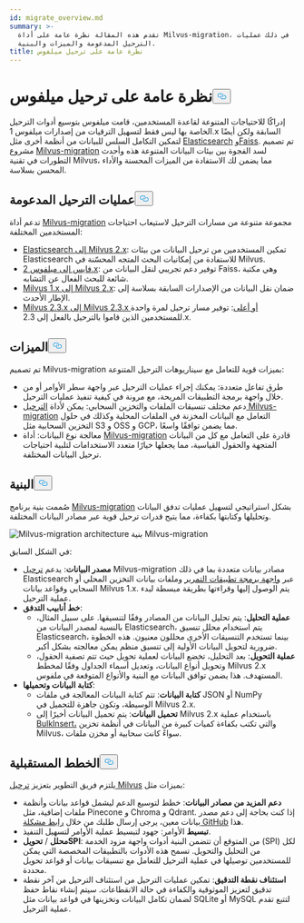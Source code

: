 ```yaml
---
id: migrate_overview.md
summary: >-
  تقدم هذه المقالة نظرة عامة على أداة Milvus-migration، بما في ذلك عمليات
  الترحيل المدعومة والميزات والبنية.
title: نظرة عامة على ترحيل ميلفوس
---
```


<h1 id="Milvus-Migration-Overview" class="common-anchor-header">نظرة عامة على ترحيل ميلفوس<button data-href="#Milvus-Migration-Overview" class="anchor-icon" translate="no">
      <svg translate="no"
        aria-hidden="true"
        focusable="false"
        height="20"
        version="1.1"
        viewBox="0 0 16 16"
        width="16"
      >
        <path
          fill="#0092E4"
          fill-rule="evenodd"
          d="M4 9h1v1H4c-1.5 0-3-1.69-3-3.5S2.55 3 4 3h4c1.45 0 3 1.69 3 3.5 0 1.41-.91 2.72-2 3.25V8.59c.58-.45 1-1.27 1-2.09C10 5.22 8.98 4 8 4H4c-.98 0-2 1.22-2 2.5S3 9 4 9zm9-3h-1v1h1c1 0 2 1.22 2 2.5S13.98 12 13 12H9c-.98 0-2-1.22-2-2.5 0-.83.42-1.64 1-2.09V6.25c-1.09.53-2 1.84-2 3.25C6 11.31 7.55 13 9 13h4c1.45 0 3-1.69 3-3.5S14.5 6 13 6z"
        ></path>
      </svg>
    </button></h1><p>إدراكًا للاحتياجات المتنوعة لقاعدة المستخدمين، قامت ميلفوس بتوسيع أدوات الترحيل الخاصة بها ليس فقط لتسهيل الترقيات من إصدارات ميلفوس 1.x السابقة ولكن أيضًا لتمكين التكامل السلس للبيانات من أنظمة أخرى مثل <a href="https://www.elastic.co/guide/en/elasticsearch/reference/current/elasticsearch-intro.html">Elasticsearch</a> <a href="https://github.com/facebookresearch/faiss">وFaiss</a>. تم تصميم مشروع <a href="https://github.com/zilliztech/milvus-migration">Milvus-migration</a> لسد الفجوة بين بيئات البيانات المتنوعة هذه وأحدث التطورات في تقنية Milvus، مما يضمن لك الاستفادة من الميزات المحسنة والأداء المحسن بسلاسة.</p>
<h2 id="Supported-migrations" class="common-anchor-header">عمليات الترحيل المدعومة<button data-href="#Supported-migrations" class="anchor-icon" translate="no">
      <svg translate="no"
        aria-hidden="true"
        focusable="false"
        height="20"
        version="1.1"
        viewBox="0 0 16 16"
        width="16"
      >
        <path
          fill="#0092E4"
          fill-rule="evenodd"
          d="M4 9h1v1H4c-1.5 0-3-1.69-3-3.5S2.55 3 4 3h4c1.45 0 3 1.69 3 3.5 0 1.41-.91 2.72-2 3.25V8.59c.58-.45 1-1.27 1-2.09C10 5.22 8.98 4 8 4H4c-.98 0-2 1.22-2 2.5S3 9 4 9zm9-3h-1v1h1c1 0 2 1.22 2 2.5S13.98 12 13 12H9c-.98 0-2-1.22-2-2.5 0-.83.42-1.64 1-2.09V6.25c-1.09.53-2 1.84-2 3.25C6 11.31 7.55 13 9 13h4c1.45 0 3-1.69 3-3.5S14.5 6 13 6z"
        ></path>
      </svg>
    </button></h2><p>تدعم أداة <a href="https://github.com/zilliztech/milvus-migration">Milvus-migration</a> مجموعة متنوعة من مسارات الترحيل لاستيعاب احتياجات المستخدمين المختلفة:</p>
<ul>
<li><a href="/docs/ar/v2.5.x/es2m.md">Elasticsearch إلى Milvus 2.x</a>: تمكين المستخدمين من ترحيل البيانات من بيئات Elasticsearch للاستفادة من إمكانيات البحث المتجه المحسّنة في Milvus.</li>
<li><a href="/docs/ar/v2.5.x/f2m.md">فايس إلى ميلفوس 2.x</a>: توفير دعم تجريبي لنقل البيانات من Faiss، وهي مكتبة شائعة للبحث الفعال عن التشابه.</li>
<li><a href="/docs/ar/v2.5.x/m2m.md">Milvus 1.x إلى Milvus 2.x</a>: ضمان نقل البيانات من الإصدارات السابقة بسلاسة إلى الإطار الأحدث.</li>
<li><a href="/docs/ar/v2.5.x/from-m2x.md">Milvus 2.3.x إلى Milvus 2.3.x أو أعلى</a>: توفير مسار ترحيل لمرة واحدة للمستخدمين الذين قاموا بالترحيل بالفعل إلى 2.3.x.</li>
</ul>
<h2 id="Features" class="common-anchor-header">الميزات<button data-href="#Features" class="anchor-icon" translate="no">
      <svg translate="no"
        aria-hidden="true"
        focusable="false"
        height="20"
        version="1.1"
        viewBox="0 0 16 16"
        width="16"
      >
        <path
          fill="#0092E4"
          fill-rule="evenodd"
          d="M4 9h1v1H4c-1.5 0-3-1.69-3-3.5S2.55 3 4 3h4c1.45 0 3 1.69 3 3.5 0 1.41-.91 2.72-2 3.25V8.59c.58-.45 1-1.27 1-2.09C10 5.22 8.98 4 8 4H4c-.98 0-2 1.22-2 2.5S3 9 4 9zm9-3h-1v1h1c1 0 2 1.22 2 2.5S13.98 12 13 12H9c-.98 0-2-1.22-2-2.5 0-.83.42-1.64 1-2.09V6.25c-1.09.53-2 1.84-2 3.25C6 11.31 7.55 13 9 13h4c1.45 0 3-1.69 3-3.5S14.5 6 13 6z"
        ></path>
      </svg>
    </button></h2><p>تم تصميم Milvus-migration بميزات قوية للتعامل مع سيناريوهات الترحيل المتنوعة:</p>
<ul>
<li>طرق تفاعل متعددة: يمكنك إجراء عمليات الترحيل عبر واجهة سطر الأوامر أو من خلال واجهة برمجة التطبيقات المريحة، مع مرونة في كيفية تنفيذ عمليات الترحيل.</li>
<li>دعم مختلف تنسيقات الملفات والتخزين السحابي: يمكن لأداة <a href="https://github.com/zilliztech/milvus-migration">الترحيل Milvus-migration</a> التعامل مع البيانات المخزنة في الملفات المحلية وكذلك في حلول التخزين السحابية مثل S3 و OSS و GCP، مما يضمن توافقًا واسعًا.</li>
<li>معالجة نوع البيانات: أداة <a href="https://github.com/zilliztech/milvus-migration">Milvus-migration</a> قادرة على التعامل مع كل من البيانات المتجهة والحقول القياسية، مما يجعلها خيارًا متعدد الاستخدامات لتلبية احتياجات ترحيل البيانات المختلفة.</li>
</ul>
<h2 id="Architecture" class="common-anchor-header">البنية<button data-href="#Architecture" class="anchor-icon" translate="no">
      <svg translate="no"
        aria-hidden="true"
        focusable="false"
        height="20"
        version="1.1"
        viewBox="0 0 16 16"
        width="16"
      >
        <path
          fill="#0092E4"
          fill-rule="evenodd"
          d="M4 9h1v1H4c-1.5 0-3-1.69-3-3.5S2.55 3 4 3h4c1.45 0 3 1.69 3 3.5 0 1.41-.91 2.72-2 3.25V8.59c.58-.45 1-1.27 1-2.09C10 5.22 8.98 4 8 4H4c-.98 0-2 1.22-2 2.5S3 9 4 9zm9-3h-1v1h1c1 0 2 1.22 2 2.5S13.98 12 13 12H9c-.98 0-2-1.22-2-2.5 0-.83.42-1.64 1-2.09V6.25c-1.09.53-2 1.84-2 3.25C6 11.31 7.55 13 9 13h4c1.45 0 3-1.69 3-3.5S14.5 6 13 6z"
        ></path>
      </svg>
    </button></h2><p>صُممت بنية برنامج <a href="https://github.com/zilliztech/milvus-migration">Milvus-migration</a> بشكل استراتيجي لتسهيل عمليات تدفق البيانات وتحليلها وكتابتها بكفاءة، مما يتيح قدرات ترحيل قوية عبر مصادر البيانات المختلفة.</p>
<p>
  
   <span class="img-wrapper"> <img translate="no" src="/docs/v2.5.x/assets/milvus-migration-architecture.jpeg" alt="Milvus-migration architecture" class="doc-image" id="milvus-migration-architecture" />
   </span> <span class="img-wrapper"> <span>بنية Milvus-migration</span> </span></p>
<p>في الشكل السابق:</p>
<ul>
<li><strong>مصدر البيانات</strong>: يدعم <a href="https://github.com/zilliztech/milvus-migration">ترحيل</a> Milvus-migration مصادر بيانات متعددة بما في ذلك Elasticsearch عبر <a href="https://www.elastic.co/guide/en/elasticsearch/reference/current/scroll-api.html">واجهة برمجة تطبيقات التمرير</a> وملفات بيانات التخزين المحلي أو السحابي وقواعد بيانات Milvus 1.x. يتم الوصول إليها وقراءتها بطريقة مبسطة لبدء عملية الترحيل.</li>
<li><strong>خط أنابيب التدفق</strong>:<ul>
<li><strong>عملية التحليل</strong>: يتم تحليل البيانات من المصادر وفقًا لتنسيقها. على سبيل المثال، بالنسبة لمصدر البيانات من Elasticsearch، يتم استخدام محلل تنسيق Elasticsearch، بينما تستخدم التنسيقات الأخرى محللون معنيون. هذه الخطوة ضرورية لتحويل البيانات الأولية إلى تنسيق منظم يمكن معالجته بشكل أكبر.</li>
<li><strong>عملية التحويل</strong>: بعد التحليل، تخضع البيانات لعملية تحويل حيث تتم تصفية الحقول، وتحويل أنواع البيانات، وتعديل أسماء الجداول وفقًا لمخطط Milvus 2.x المستهدف. هذا يضمن توافق البيانات مع البنية والأنواع المتوقعة في ملفوس.</li>
</ul></li>
<li><strong>كتابة البيانات وتحميلها</strong>:<ul>
<li><strong>كتابة البيانات</strong>: تتم كتابة البيانات المعالجة في ملفات JSON أو NumPy الوسيطة، وتكون جاهزة للتحميل في Milvus 2.x.</li>
<li><strong>تحميل البيانات</strong>: يتم تحميل البيانات أخيرًا إلى Milvus 2.x باستخدام عملية <a href="https://milvus.io/api-reference/pymilvus/v2.4.x/ORM/utility/do_bulk_insert.md">BulkInsert،</a> والتي تكتب بكفاءة كميات كبيرة من البيانات في أنظمة تخزين Milvus، سواءً كانت سحابية أو مخزن ملفات.</li>
</ul></li>
</ul>
<h2 id="Future-plans" class="common-anchor-header">الخطط المستقبلية<button data-href="#Future-plans" class="anchor-icon" translate="no">
      <svg translate="no"
        aria-hidden="true"
        focusable="false"
        height="20"
        version="1.1"
        viewBox="0 0 16 16"
        width="16"
      >
        <path
          fill="#0092E4"
          fill-rule="evenodd"
          d="M4 9h1v1H4c-1.5 0-3-1.69-3-3.5S2.55 3 4 3h4c1.45 0 3 1.69 3 3.5 0 1.41-.91 2.72-2 3.25V8.59c.58-.45 1-1.27 1-2.09C10 5.22 8.98 4 8 4H4c-.98 0-2 1.22-2 2.5S3 9 4 9zm9-3h-1v1h1c1 0 2 1.22 2 2.5S13.98 12 13 12H9c-.98 0-2-1.22-2-2.5 0-.83.42-1.64 1-2.09V6.25c-1.09.53-2 1.84-2 3.25C6 11.31 7.55 13 9 13h4c1.45 0 3-1.69 3-3.5S14.5 6 13 6z"
        ></path>
      </svg>
    </button></h2><p>يلتزم فريق التطوير بتعزيز <a href="https://github.com/zilliztech/milvus-migration">ترحيل Milvus</a> بميزات مثل:</p>
<ul>
<li><strong>دعم المزيد من مصادر البيانات</strong>: خطط لتوسيع الدعم ليشمل قواعد بيانات وأنظمة ملفات إضافية، مثل Pinecone و Chroma و Qdrant. إذا كنت بحاجة إلى دعم مصدر بيانات معين، يرجى إرسال طلبك من خلال <a href="https://github.com/zilliztech/milvus-migration/issues">رابط مشكلة GitHub</a> هذا.</li>
<li><strong>تبسيط</strong> الأوامر: جهود لتبسيط عملية الأوامر لتسهيل التنفيذ.</li>
<li><strong>محلل</strong> / <strong>تحويل</strong><strong>SPI</strong>: من المتوقع أن تتضمن البنية أدوات واجهة مزود الخدمة (SPI) لكل من التحليل والتحويل. تسمح هذه الأدوات بالتطبيقات المخصصة التي يمكن للمستخدمين توصيلها في عملية الترحيل للتعامل مع تنسيقات بيانات أو قواعد تحويل محددة.</li>
<li><strong>استئناف نقطة التدقيق</strong>: تمكين عمليات الترحيل من استئناف الترحيل من آخر نقطة تدقيق لتعزيز الموثوقية والكفاءة في حالة الانقطاعات. سيتم إنشاء نقاط حفظ لضمان تكامل البيانات وتخزينها في قواعد بيانات مثل SQLite أو MySQL لتتبع تقدم عملية الترحيل.</li>
</ul>
